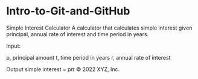 # Intro-to-Git-and-GitHub

Simple Interest Calculator
A calculator that calculates simple interest given principal, annual rate of interest and time period in years.

Input:
  
   p, principal amount
   t, time period in years
   r, annual rate of interest

Output
   simple interest = p*t*r
© 2022 XYZ, Inc.

